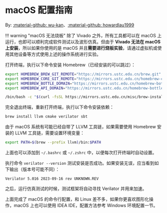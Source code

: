 # macOS 配置指南

By: [:material-github: wu-kan](https://github.com/wu-kan)、[:material-github: howardlau1999](https://github.com/howardlau1999)

!!! warning "macOS 无法烧板"
    除了 Vivado 之外，所有工具都可以在 macOS 上运行，也即可以顺利完成软件测试以及波形仿真。但由于 **Vivado 无法在 macOS 上安装**，所以如果你使用的是 macOS 并且**需要进行烧板实验**，请通过虚拟机或使用其他设备等方式使用上述的操作系统进行实验。


打开终端，执行以下命令安装 Homebrew（已经安装的可以跳过）：

```bash
export HOMEBREW_BREW_GIT_REMOTE="https://mirrors.ustc.edu.cn/brew.git"
export HOMEBREW_CORE_GIT_REMOTE="https://mirrors.ustc.edu.cn/homebrew-core.git"
export HOMEBREW_BOTTLE_DOMAIN="https://mirrors.ustc.edu.cn/homebrew-bottles"
export HOMEBREW_API_DOMAIN="https://mirrors.ustc.edu.cn/homebrew-bottles/api"

/bin/bash -c "$(curl -fsSL https://mirrors.ustc.edu.cn/misc/brew-install.sh)"
```

完全退出终端，重新打开终端，执行以下命令安装依赖：

```bash
brew install llvm cmake verilator sbt
```

由于 macOS 系统有可能已经自带了 LLVM 工具链，如果需要使用 Homebrew 安装的 LLVM 工具链，需要设置环境变量：

```bash
export PATH=$(brew --prefix llvm)/bin:$PATH
```

上面也可以添加到 `~/.bashrc` 或 `~/.zshrc` 中，以便每次打开终端时自动设置。

执行命令 `verilator --version` 测试安装是否成功。如果安装无误，应当看到如下输出（版本号可能不同）：

```
Verilator 5.016 2023-09-16 rev UNKNOWN.REV
```

之后，运行仿真测试的时候，测试框架将自动寻找 Verilator 并用来加速。

上面完成了 macOS 的命令行配置，和 Linux 差不多，如果你更喜欢图形化操作，macOS 上也可以使用 IDEA IDE，配置方法参考 Windows 环境配置一节。

